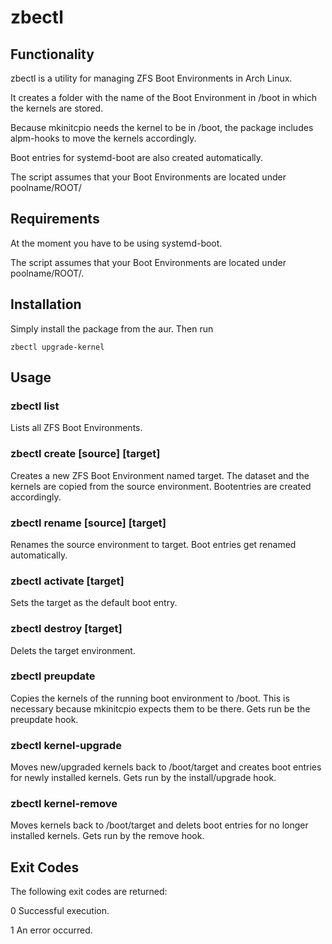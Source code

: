 # zbectl

## Functionality
zbectl is a utility for managing ZFS Boot Environments in Arch Linux.

It creates a folder with the name of the Boot Environment in /boot in which the kernels are stored.

Because mkinitcpio needs the kernel to	be in /boot, the package includes alpm-hooks to move the kernels accordingly.

Boot entries for systemd-boot  are also created automatically.

The script assumes that your Boot Environments are located under poolname/ROOT/

## Requirements
At the moment you have to be using systemd-boot.

The script assumes that your Boot Environments are located under poolname/ROOT/.

## Installation
Simply install the package from the aur.
Then run 

    zbectl upgrade-kernel

## Usage
### zbectl list
Lists all ZFS Boot Environments.

### zbectl create [source] [target]
Creates a new ZFS Boot Environment named target. The dataset and the kernels are copied from the source environment. Bootentries are created accordingly.

### zbectl rename [source] [target]
Renames the source environment  to  target. Boot entries get renamed automatically.

### zbectl activate [target]
Sets the target as the default boot entry.

### zbectl destroy [target]
Delets the target environment.

### zbectl preupdate
Copies the kernels of the running boot environment to /boot. This is necessary because mkinitcpio expects them to be there. Gets run be the preupdate hook.

### zbectl kernel-upgrade
Moves new/upgraded kernels back to /boot/target and creates boot entries for newly installed kernels. Gets run by the install/upgrade hook.

### zbectl kernel-remove
Moves  kernels  back to /boot/target and delets boot entries for no longer installed kernels. Gets run by the remove hook.

## Exit Codes
The following exit codes are returned:

0      Successful execution.

1      An error occurred.

